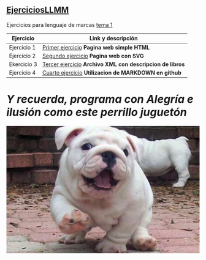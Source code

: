 ## [EjerciciosLLMM](https://github.com/Cayetano11/EjerciciosLLMM)

Ejercicios para lenguaje de marcas  [tema 1](https://github.com/Cayetano11/EjerciciosLLMM/tree/master/Tema1)  

Ejercicio|Link y descripción
---------|------------------
Ejercicio 1|[Primer ejercicio](https://github.com/Cayetano11/EjerciciosLLMM/blob/master/Tema1/primer%20ejercicio.html) **Pagina web simple HTML**
Ejercicio 2|[Segundo ejercicio](https://github.com/Cayetano11/EjerciciosLLMM/blob/master/Tema1/segundo%20ejercicio%20con%20svg.html) **Pagina web con SVG**
Ekercicio 3|[Tercer ejercicio](https://github.com/Cayetano11/EjerciciosLLMM/blob/master/Tema1/EJERCICIO%203.XML) **Archivo XML con descripcion de libros**
Ejercicio 4| [Cuarto ejercicio](https://github.com/Cayetano11/EjerciciosLLMM/blob/master/Tema1/Ejercicios4.md) **Utilizacion de MARKDOWN en github**


# ***Y recuerda, programa con Alegría e ilusión como este perrillo juguetón***
![perro](https://github.com/Cayetano11/EjerciciosLLMM/blob/master/pero.jpg)
